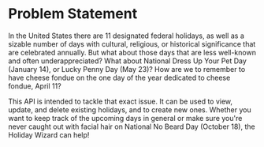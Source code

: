 # Problem Statement
In the United States there are 11 designated federal holidays, as well as a sizable number of days with cultural, religious, or historical significance that are celebrated annually. But what about those days that are less well-known and often underappreciated? What about National Dress Up Your Pet Day (January 14), or Lucky Penny Day (May 23)? How are we to remember to have cheese fondue on the one day of the year dedicated to cheese fondue, April 11?

This API is intended to tackle that exact issue. It can be used to view, update, and delete existing holidays, and to create new ones. Whether you want to keep track of the upcoming days in general or make sure you're never caught out with facial hair on National No Beard Day (October 18), the Holiday Wizard can help!
